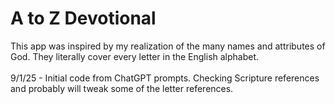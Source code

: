 # A to Z Devotional
This app was inspired by my realization of the many names and attributes of God. They literally cover every letter in the English alphabet.<br><br>
9/1/25 - Initial code from ChatGPT prompts. Checking Scripture references and probably will tweak some of the letter references.
